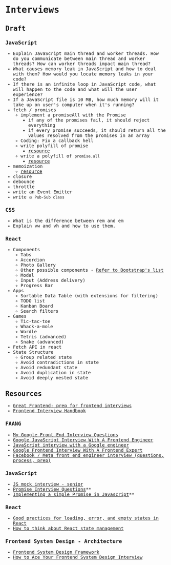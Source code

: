 <samp>

# Interviews

## Draft

### JavaScript

- Explain JavaScript main thread and worker threads. How do you communicate between main thread and worker threads? How can worker threads impact main thread?
- What causes memory leak in JavaScript and how to deal with them? How would you locate memory leaks in your code?
- If there is an infinite loop in JavaScript code, what will happen to the code and what will the user experience?
- If a JavaScript file is 10 MB, how much memory will it take up on user's computer when it's running?
- fetch / promises
  - implement a promiseAll with the Promise
    - if any of the promises fail, it should reject everything
    - if every promise succeeds, it should return all the values resolved from the promises in an array
  - Coding: Fix a callback hell
  - write polyfill of promise
    - [resource](https://medium.com/swlh/implement-a-simple-promise-in-javascript-20c9705f197a)
  - write a polyfill of `promise.all`
    - [resource](https://zhisun.medium.com/implementing-promise-all-promise-race-promise-resolve-and-promise-reject-in-javascript-ddc624065554)
- memoization
  - [resource](https://www.iamtk.co/writing-a-memoization-function-from-scratch)
- closure
- debounce
- throttle
- write an Event Emitter
- write a `Pub-Sub class`

### CSS

- What is the difference between rem and em
- Explain vw and vh and how to use them.

### React

- Components
  - Tabs
  - Accordion
  - Photo Gallery
  - Other possible components - [Refer to Bootstrap's list](https://getbootstrap.com/docs/4.0/components/)
  - Modal
  - Input (Address delivery)
  - Progress Bar
- Apps
  - Sortable Data Table (with extensions for filtering)
  - TODO list
  - Kanban Board
  - Search filters
- Games
  - Tic-tac-toe
  - Whack-a-mole
  - Wordle
  - Tetris (advanced)
  - Snake (advanced)
- Fetch API in react
- State Structure
  - Group related state
  - Avoid contradictions in state
  - Avoid redundant state
  - Avoid duplication in state
  - Avoid deeply nested state

## Resources

- [Great Frontend: prep for frontend interviews](https://www.greatfrontend.com)
- [Frontend Interview Handbook](https://www.frontendinterviewhandbook.com)

### FAANG

- [My Google Front End Interview Questions](https://medium.com/codex/my-google-front-end-interview-questions-bca96925c16a)
- [Google JavaScript Interview With A Frontend Engineer](https://www.youtube.com/watch?v=Rs7ARD5TCFU&ab_channel=Cl%C3%A9mentMihailescu)
- [JavaScript interview with a Google engineer](https://www.youtube.com/watch?v=10WnvBk9sZc&t=166s&ab_channel=interviewing.io)
- [Google Frontend Interview With A Frontend Expert](https://www.youtube.com/watch?v=ai1zmNO5Z3E&ab_channel=Cl%C3%A9mentMihailescu)
- [Facebook / Meta front end engineer interview (questions, process, prep)](https://igotanoffer.com/blogs/tech/facebook-front-end-engineer-interview)

### JavaScript

- [JS mock interview - senior](https://www.youtube.com/watch?v=8eRVxE9PEF0)
- [Promise Interview Questions](https://www.youtube.com/watch?v=3Hgac-wHiRE&ab_channel=SofiaGoyal)\*\*
- [Implementing a simple Promise in Javascript](https://medium.com/swlh/implement-a-simple-promise-in-javascript-20c9705f197a)\*\*

### React

- [Good practices for loading, error, and empty states in React](https://blog.whereisthemouse.com/good-practices-for-loading-error-and-empty-states-in-react)
- [How to think about React state management](https://blog.whereisthemouse.com/how-to-think-about-react-state-management)

### Frontend System Design - Architecture

- [Frontend System Design Framework](https://medium.com/@wastecleaner/frontend-system-design-framework-5ba6e075b3b2)
- [How to Ace Your Frontend System Design Interview](https://medium.com/@FrontendJirachi/how-to-ace-your-frontend-system-design-42c7b357416b)

</samp>
